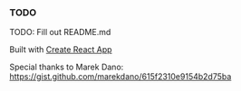 ### TODO

TODO: Fill out README&#46;md

Built with [Create React App](https://github.com/facebook/create-react-app) 

Special thanks to Marek Dano: 
https://gist.github.com/marekdano/615f2310e9154b2d75ba